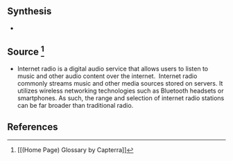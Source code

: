 ## Synthesis
- 
## Source [^1]
- Internet radio is a digital audio service that allows users to listen to music and other audio content over the internet.  Internet radio commonly streams music and other media sources stored on servers. It utilizes wireless networking technologies such as Bluetooth headsets or smartphones. As such, the range and selection of internet radio stations can be far broader than traditional radio.
## References

[^1]: [[(Home Page) Glossary by Capterra]]